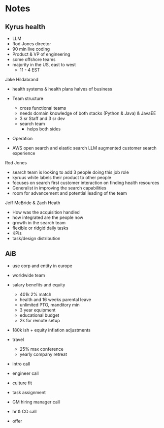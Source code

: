 # Notes

## Kyrus health

- LLM
- Rod Jones director
- 90 min live coding
- Product & VP of engineering
- some offshore teams
- majority in the US, east to west
  - 11 - 4 EST

Jake Hildabrand

- health systems & health plans halves of business
- Team structure
  - cross functional teams
  - needs domain knowledge of both stacks (Python & Java) & JavaEE
  - 3 sr Staff and 3 sr dev
  - search team
    - helps both sides
- Operation

- AWS open search and elastic search LLM augmented customer search experience

Rod Jones

- search team is looking to add 3 people doing this job role
- kyruus white labels their product to other people
- focuses on search first customer interaction on finding health resources
- Generalist in improving the search capabilities
- room for advancement and potential leading of the team

Jeff McBride & Zach Heath

- How was the acquisition handled
- how integrated are the people now
- growth in the search team
- flexible or ridgid daily tasks
- KPIs
- task/design distribution

## AiB

- use corp and entity in europe
- worldwide team
- salary benefits and equity
  - 401k 2% match
  - health and 16 weeks parental leave
  - unlimited PTO, manditory min
  - 3 year equipment
  - educational budget
  - 2k for remote setup
- 180k ish + equity inflation adjustments
- travel
  - 25% max conference
  - yearly company retreat

- intro call
- engineer call
- culture fit
- task assignment
- GM hiring manager call
- hr & CO call
- offer
